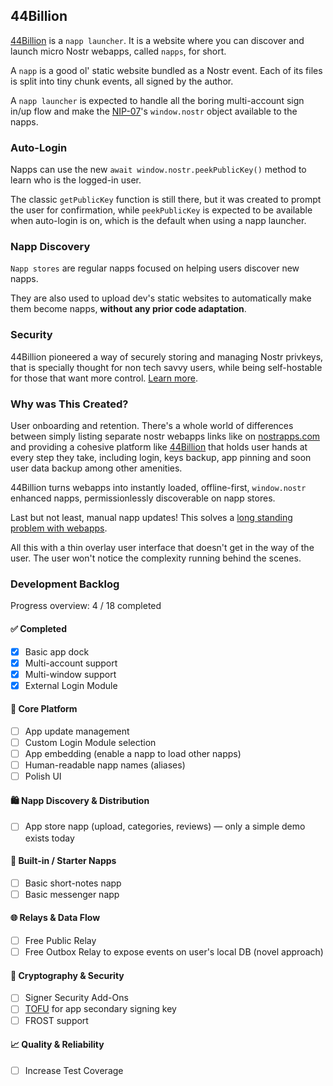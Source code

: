 ## 44Billion

[44Billion](https://44billion.net) is a `napp launcher`.
It is a website where you can discover and launch
micro Nostr webapps, called `napps`, for short.

A `napp` is a good ol' static website bundled as a Nostr event.
Each of its files is split into tiny chunk events, all signed by the author.

A `napp launcher` is expected to handle all the boring multi-account
sign in/up flow and make the
[NIP-07](https://github.com/nostr-protocol/nips/blob/master/07.md)'s
`window.nostr` object available to the napps.

### Auto-Login

Napps can use the new `await window.nostr.peekPublicKey()` method
to learn who is the logged-in user.

The classic `getPublicKey` function is still there,
but it was created to prompt the user for confirmation, while
`peekPublicKey` is expected to be available when auto-login is on,
which is the default when using a napp launcher.

### Napp Discovery

`Napp stores` are regular napps focused on helping users discover
new napps.

They are also used to upload dev's static websites to
automatically make them become napps, **without any prior code
adaptation**.

### Security

44Billion pioneered a way of securely storing and
managing Nostr privkeys, that is specially thought for
non tech savvy users, while being self-hostable
for those that want more control.
[Learn more](https://github.com/44Billion/44b-vault).

### Why was This Created?

User onboarding and retention. There's a whole world of differences between
simply listing separate nostr webapps links like on
[nostrapps.com](https://nostrapps.com/)
and providing a cohesive platform like [44Billion](https://44billion.net)
that holds user hands at every step they take, including login, keys backup,
app pinning and soon user data backup among other amenities.

44Billion turns webapps into instantly loaded, offline-first,
`window.nostr` enhanced napps, permissionlessly discoverable on napp stores.

Last but not least, manual napp updates! This solves a
[long standing problem with webapps](https://njump.me/naddr1qvzqqqr4gupzqwlsccluhy6xxsr6l9a9uhhxf75g85g8a709tprjcn4e42h053vaqyf8wumn8ghj7enfv96x5ctx9e3k7mf0qqyrvwpj89skgwrz0upj9h).

All this with a thin overlay user interface that doesn't get in the way of the user.
The user won't notice the complexity running behind the scenes.

### Development Backlog

Progress overview: 4 / 18 completed

#### ✅ Completed
- [x] Basic app dock
- [x] Multi-account support
- [x] Multi-window support
- [x] External Login Module

#### 🧱 Core Platform
- [ ] App update management
- [ ] Custom Login Module selection
- [ ] App embedding (enable a napp to load other napps)
- [ ] Human-readable napp names (aliases)
- [ ] Polish UI

#### 🛍 Napp Discovery & Distribution
- [ ] App store napp (upload, categories, reviews) — only a simple demo exists today

#### 🧩 Built-in / Starter Napps
- [ ] Basic short-notes napp
- [ ] Basic messenger napp

#### 🌐 Relays & Data Flow
- [ ] Free Public Relay
- [ ] Free Outbox Relay to expose events on user's local DB (novel approach)

#### 🔐 Cryptography & Security
- [ ] Signer Security Add-Ons
- [ ] [TOFU](https://developer.mozilla.org/en-US/docs/Glossary/TOFU) for app secondary signing key
- [ ] FROST support

#### 📈 Quality & Reliability
- [ ] Increase Test Coverage
